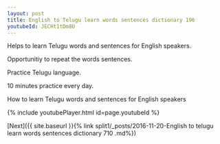 ```yaml
---
layout: post
title: English to Telugu learn words sentences dictionary 196 
youtubeId: JECHt1tDm8U
---
```

 
 
Helps to learn Telugu words and sentences for English speakers.

Opportunitiy to repeat the words sentences. 

Practice Telugu language. 
 
10 minutes practice every day. 
 
How to learn Telugu words and sentences for English speakers 
 
{% include youtubePlayer.html id=page.youtubeId %}
 
 
[Next]({{ site.baseurl }}{% link  split1/_posts/2016-11-20-English to telugu learn words sentences dictionary 710 .md%})
 
